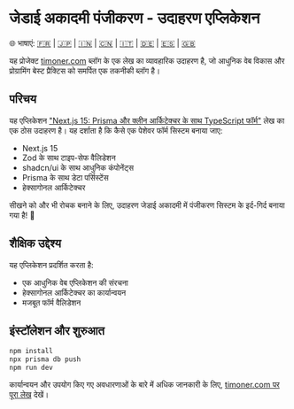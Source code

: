 # जेडाई अकादमी पंजीकरण - उदाहरण एप्लिकेशन

🌐 भाषाएं: [🇫🇷](README.fr.md) | [🇯🇵](README.ja.md) | [🇮🇳](README.hi.md) | [🇨🇳](README.zh.md) | [🇮🇹](README.it.md) | [🇩🇪](README.de.md) | [🇪🇸](README.es.md) | [🇬🇧](README.md)

यह प्रोजेक्ट [timoner.com](https://timoner.com) ब्लॉग के एक लेख का व्यावहारिक उदाहरण है, जो आधुनिक वेब विकास और प्रोग्रामिंग बेस्ट प्रैक्टिस को समर्पित एक तकनीकी ब्लॉग है।

## परिचय

यह एप्लिकेशन ["Next.js 15: Prisma और क्लीन आर्किटेक्चर के साथ TypeScript फॉर्म"](https://timoner.com/hi/nextjs/nextjs-form-zod-hexagonal-architecture) लेख का एक ठोस उदाहरण है। यह दर्शाता है कि कैसे एक पेशेवर फॉर्म सिस्टम बनाया जाए:

- Next.js 15
- Zod के साथ टाइप-सेफ वैलिडेशन
- shadcn/ui के साथ आधुनिक कंपोनेंट्स
- Prisma के साथ डेटा पर्सिस्टेंस
- हेक्सागोनल आर्किटेक्चर

सीखने को और भी रोचक बनाने के लिए, उदाहरण जेडाई अकादमी में पंजीकरण सिस्टम के इर्द-गिर्द बनाया गया है! 🚀

## शैक्षिक उद्देश्य

यह एप्लिकेशन प्रदर्शित करता है:
- एक आधुनिक वेब एप्लिकेशन की संरचना
- हेक्सागोनल आर्किटेक्चर का कार्यान्वयन
- मजबूत फॉर्म वैलिडेशन

## इंस्टॉलेशन और शुरुआत

```bash
npm install
npx prisma db push
npm run dev
```

कार्यान्वयन और उपयोग किए गए अवधारणाओं के बारे में अधिक जानकारी के लिए, [timoner.com पर पूरा लेख](https://timoner.com/hi/nextjs/nextjs-form-zod-hexagonal-architecture) देखें।